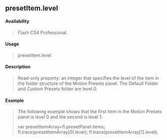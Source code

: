 ## presetItem.level

#### Availability

> Flash CS4 Professional.

#### Usage

> presetItem.level

#### Description

> Read-only property: an integer that specifies the level of the item in the folder structure of the Motion Presets panel. The Default Folder and Custom Presets folder are level 0.

#### Example

> The following example shows that the first item in the Motion Presets panel is level 0 and the second is level 1:
>
> var presetItemArray=fl.presetPanel.items; fl.trace(presetItemArray\[0\].level); fl.trace(presetItemArray\[1\].level);
